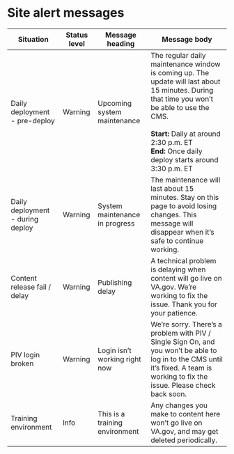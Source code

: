 # Site alert messages

| Situation | Status level  | Message heading | Message body  |
| ----------- | ----------- | ----------- | ----------- |
| Daily deployment - pre-deploy | Warning | Upcoming system maintenance | The regular daily maintenance window is coming up. The update will last about 15 minutes. During that time you won’t be able to use the CMS. <br><br>**Start:** Daily at around 2:30 p.m. ET <br>**End:** Once daily deploy starts around 3:30 p.m. ET</br> |
| Daily deployment - during deploy | Warning | System maintenance in progress | The maintenance will last about 15 minutes. Stay on this page to avoid losing changes. This message will disappear when it’s safe to continue working. |
| Content release fail / delay | Warning | Publishing delay | A technical problem is delaying when content will go live on VA.gov. We’re working to fix the issue. Thank you for your patience. |
| PIV login broken | Warning | Login isn’t working right now | We’re sorry. There’s a problem with PIV / Single Sign On, and you won’t be able to log in to the CMS until it’s fixed. A team is working to fix the issue. Please check back soon. |
| Training environment | Info | This is a training environment | Any changes you make to content here won’t go live on VA.gov, and may get deleted periodically. |
